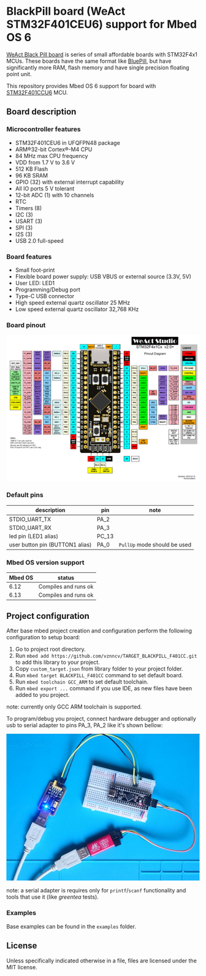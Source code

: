 # BlackPill board (WeAct STM32F401CEU6) support for Mbed OS 6

[WeAct Black Pill board](https://github.com/WeActTC/MiniF4-STM32F4x1) is series of small affordable boards with STM32F4x1 MCUs.
These boards have the same format like [BluePill](https://stm32duinoforum.com/forum/wiki_subdomain/index_title_Blue_Pill.html),
but have significantly more RAM, flash memory and have single precision floating point unit.

This repository provides Mbed OS 6 support for board with [STM32F401CCU6](https://www.st.com/en/microcontrollers-microprocessors/stm32f401cc.html) MCU.

## Board description

### Microcontroller features

* STM32F401CEU6 in UFQFPN48 package
* ARM®32-bit Cortex®-M4 CPU
* 84 MHz max CPU frequency
* VDD from 1.7 V to 3.6 V
* 512 KB Flash
* 96 KB SRAM
* GPIO (32) with external interrupt capability
* All IO ports 5 V tolerant
* 12-bit ADC (1) with 10 channels
* RTC
* Timers (8)
* I2C (3)
* USART (3)
* SPI (3)
* I2S (3)
* USB 2.0 full-speed

### Board features

* Small foot-print
* Flexible board power supply: USB VBUS or external source (3.3V, 5V)
* User LED: LED1
* Programming/Debug port
* Type-C USB connector
* High speed external quartz oscillator 25 MHz
* Low speed external quartz oscillator 32,768 KHz

### Board pinout

![Board pintout](docs/STM32F4x1_PinoutDiagram_RichardBalint.png)

### Default pins

| description | pin | note |
|---|---|---|
| STDIO_UART_TX | PA_2 |
| STDIO_UART_RX | PA_3 |
| led pin (LED1 alias) | PC_13 |
| user button pin (BUTTON1 alias) | PA_0 | `PullUp` mode should be used  |


### Mbed OS version support

| Mbed OS | status |
|---|---|
| 6.12 | Compiles and runs ok |
| 6.13 | Compiles and runs ok |

## Project configuration

After base mbed project creation and configuration perform the following configuration to setup board:

1. Go to project root directory.
2. Run `mbed add https://github.com/vznncv/TARGET_BLACKPILL_F401CC.git` to add this library to your project.
3. Copy `custom_target.json` from library folder to your project folder.
4. Run `mbed target BLACKPILL_F401CC` command to set default board.
5. Run `mbed toolchain GCC_ARM` to set default toolchain.
6. Run `mbed export ...` command if you use IDE, as new files have been added to you project.

note: currently only GCC ARM toolchain is supported.

To program/debug you project, connect hardware debugger and optionally usb to serial adapter to
pins PA_3, PA_2 like it's shown bellow:
   
![Board connection](docs/debugger_connection.jpg)
   
note: a serial adapter is requires only for `printf`/`scanf` functionality and tools that use it (like *greentea* tests).

### Examples

Base examples can be found in the `examples` folder.

## License

Unless specifically indicated otherwise in a file, files are licensed under the MIT license.
